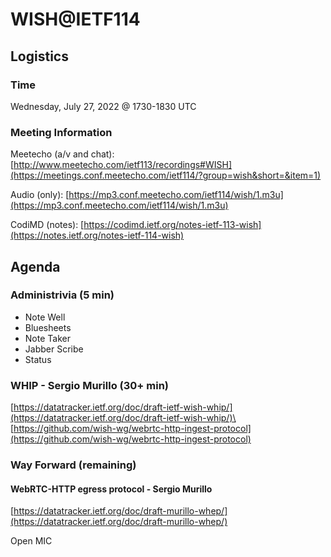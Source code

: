 # WISH@IETF114

## Logistics

### Time

Wednesday, July 27, 2022 @ 1730-1830 UTC

### Meeting Information

Meetecho (a/v and chat):
[http://www.meetecho.com/ietf113/recordings#WISH](https://meetings.conf.meetecho.com/ietf114/?group=wish&short=&item=1)

Audio (only):
[https://mp3.conf.meetecho.com/ietf114/wish/1.m3u](https://mp3.conf.meetecho.com/ietf114/wish/1.m3u)

CodiMD (notes):
[https://codimd.ietf.org/notes-ietf-113-wish](https://notes.ietf.org/notes-ietf-114-wish)

## Agenda

### Administrivia (5 min)
- Note Well
- Bluesheets
- Note Taker
- Jabber Scribe
- Status

### WHIP - Sergio Murillo (30+ min)

[https://datatracker.ietf.org/doc/draft-ietf-wish-whip/](https://datatracker.ietf.org/doc/draft-ietf-wish-whip/)\
[https://github.com/wish-wg/webrtc-http-ingest-protocol](https://github.com/wish-wg/webrtc-http-ingest-protocol)

### Way Forward (remaining)

#### WebRTC-HTTP egress protocol - Sergio Murillo

[https://datatracker.ietf.org/doc/draft-murillo-whep/](https://datatracker.ietf.org/doc/draft-murillo-whep/)

Open MIC

